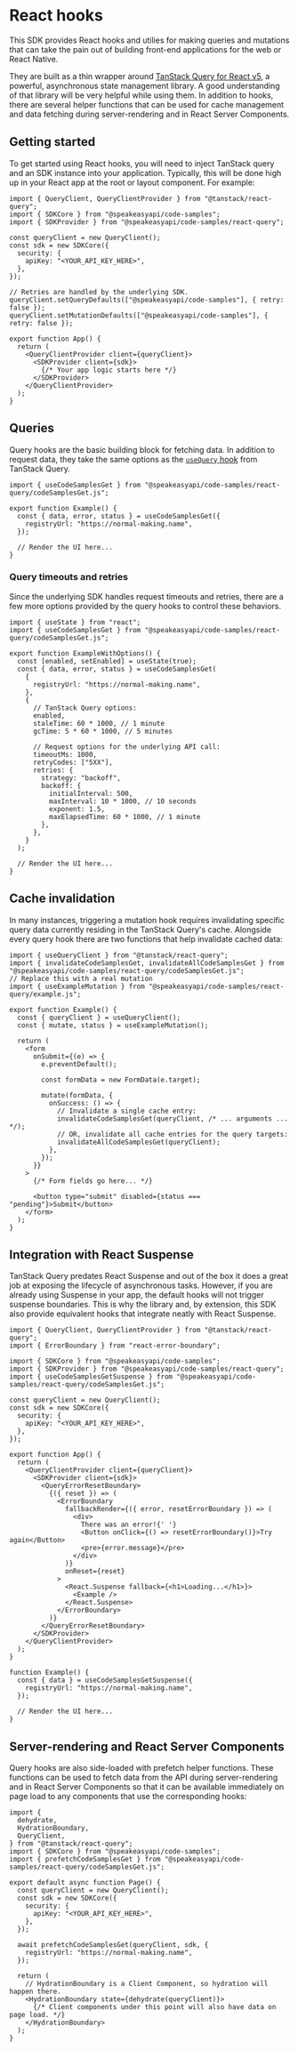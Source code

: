 # React hooks

This SDK provides React hooks and utilies for making queries and mutations that
can take the pain out of building front-end applications for the web or React
Native.

They are built as a thin wrapper around [TanStack Query for React v5][rq], a
powerful, asynchronous state management library. A good understanding of that
library will be very helpful while using them. In addition to hooks, there are
several helper functions that can be used for cache management and data fetching
during server-rendering and in React Server Components.

## Getting started

To get started using React hooks, you will need to inject TanStack query and an
SDK instance into your application. Typically, this will be done high up in
your React app at the root or layout component. For example:

```tsx
import { QueryClient, QueryClientProvider } from "@tanstack/react-query";
import { SDKCore } from "@speakeasyapi/code-samples";
import { SDKProvider } from "@speakeasyapi/code-samples/react-query";

const queryClient = new QueryClient();
const sdk = new SDKCore({
  security: {
    apiKey: "<YOUR_API_KEY_HERE>",
  },
});

// Retries are handled by the underlying SDK.
queryClient.setQueryDefaults(["@speakeasyapi/code-samples"], { retry: false });
queryClient.setMutationDefaults(["@speakeasyapi/code-samples"], { retry: false });

export function App() {
  return (
    <QueryClientProvider client={queryClient}>
      <SDKProvider client={sdk}> 
        {/* Your app logic starts here */}
      </SDKProvider>
    </QueryClientProvider>
  );
}
```

## Queries

Query hooks are the basic building block for fetching data. In addition to
request data, they take the same options as the [`useQuery` hook][use-query]
from TanStack Query.

[use-query]: https://tanstack.com/query/v5/docs/framework/react/reference/useQuery

```tsx
import { useCodeSamplesGet } from "@speakeasyapi/code-samples/react-query/codeSamplesGet.js";

export function Example() {
  const { data, error, status } = useCodeSamplesGet({
    registryUrl: "https://normal-making.name",
  });

  // Render the UI here...
}
``` 

### Query timeouts and retries

Since the underlying SDK handles request timeouts and retries, there are a few
more options provided by the query hooks to control these behaviors.

```tsx
import { useState } from "react";
import { useCodeSamplesGet } from "@speakeasyapi/code-samples/react-query/codeSamplesGet.js";

export function ExampleWithOptions() {
  const [enabled, setEnabled] = useState(true);
  const { data, error, status } = useCodeSamplesGet(
    {
      registryUrl: "https://normal-making.name",
    },
    {
      // TanStack Query options:
      enabled,
      staleTime: 60 * 1000, // 1 minute
      gcTime: 5 * 60 * 1000, // 5 minutes

      // Request options for the underlying API call:
      timeoutMs: 1000,
      retryCodes: ["5XX"],
      retries: {
        strategy: "backoff",
        backoff: {
          initialInterval: 500,
          maxInterval: 10 * 1000, // 10 seconds
          exponent: 1.5,
          maxElapsedTime: 60 * 1000, // 1 minute
        },
      },
    }
  );

  // Render the UI here...
}
```


## Cache invalidation

In many instances, triggering a mutation hook requires invalidating specific
query data currently residing in the TanStack Query's cache. Alongside every
query hook there are two functions that help invalidate cached data:

```tsx
import { useQueryClient } from "@tanstack/react-query";
import { invalidateCodeSamplesGet, invalidateAllCodeSamplesGet } from "@speakeasyapi/code-samples/react-query/codeSamplesGet.js";
// Replace this with a real mutation
import { useExampleMutation } from "@speakeasyapi/code-samples/react-query/example.js";

export function Example() {
  const { queryClient } = useQueryClient();
  const { mutate, status } = useExampleMutation();

  return (
    <form
      onSubmit={(e) => {
        e.preventDefault();

        const formData = new FormData(e.target);

        mutate(formData, {
          onSuccess: () => {
            // Invalidate a single cache entry:
            invalidateCodeSamplesGet(queryClient, /* ... arguments ... */);
            // OR, invalidate all cache entries for the query targets:
            invalidateAllCodeSamplesGet(queryClient);
          },
        });
      }}
    >
      {/* Form fields go here... */} 

      <button type="submit" disabled={status === "pending"}>Submit</button>
    </form>
  );
}
```


## Integration with React Suspense

TanStack Query predates React Suspense and out of the box it does a great job at
exposing the lifecycle of asynchronous tasks. However, if you are already using
Suspense in your app, the default hooks will not trigger suspense boundaries.
This is why the library and, by extension, this SDK also provide equivalent
hooks that integrate neatly with React Suspense.

```tsx
import { QueryClient, QueryClientProvider } from "@tanstack/react-query";
import { ErrorBoundary } from "react-error-boundary";

import { SDKCore } from "@speakeasyapi/code-samples";
import { SDKProvider } from "@speakeasyapi/code-samples/react-query";
import { useCodeSamplesGetSuspense } from "@speakeasyapi/code-samples/react-query/codeSamplesGet.js";

const queryClient = new QueryClient();
const sdk = new SDKCore({
  security: {
    apiKey: "<YOUR_API_KEY_HERE>",
  },
});

export function App() {
  return (
    <QueryClientProvider client={queryClient}>
      <SDKProvider client={sdk}> 
        <QueryErrorResetBoundary>
          {({ reset }) => (
            <ErrorBoundary
              fallbackRender={({ error, resetErrorBoundary }) => (
                <div>
                  There was an error!{' '}
                  <Button onClick={() => resetErrorBoundary()}>Try again</Button>
                  <pre>{error.message}</pre>
                </div>
              )}
              onReset={reset}
            >
              <React.Suspense fallback={<h1>Loading...</h1>}>
                <Example />
              </React.Suspense>
            </ErrorBoundary>
          )}
        </QueryErrorResetBoundary>
      </SDKProvider>
    </QueryClientProvider>
  );
}

function Example() {
  const { data } = useCodeSamplesGetSuspense({
    registryUrl: "https://normal-making.name",
  });

  // Render the UI here...
}
```


## Server-rendering and React Server Components

Query hooks are also side-loaded with prefetch helper functions. These functions
can be used to fetch data from the API during server-rendering and in React
Server Components so that it can be available immediately on page load to any
components that use the corresponding hooks:
```tsx
import {
  dehydrate,
  HydrationBoundary,
  QueryClient,
} from "@tanstack/react-query";
import { SDKCore } from "@speakeasyapi/code-samples";
import { prefetchCodeSamplesGet } from "@speakeasyapi/code-samples/react-query/codeSamplesGet.js";

export default async function Page() {
  const queryClient = new QueryClient();
  const sdk = new SDKCore({
    security: {
      apiKey: "<YOUR_API_KEY_HERE>",
    },
  });

  await prefetchCodeSamplesGet(queryClient, sdk, {
    registryUrl: "https://normal-making.name",
  });

  return (
    // HydrationBoundary is a Client Component, so hydration will happen there.
    <HydrationBoundary state={dehydrate(queryClient)}>
      {/* Client components under this point will also have data on page load. */}
    </HydrationBoundary>
  );
}
```


[rq]: https://tanstack.com/query/v5/docs/framework/react/overview